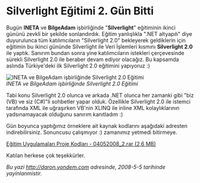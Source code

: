 # Silverlight Eğitimi 2. Gün Bitti 

Bugün **INETA** ve **BilgeAdam** işbirliğinde "**Silverlight**"
eğitiminin ikinci gününü zevkli bir şekilde sonlandırdık. Eğitim
yanlışlıkla ".NET altyapılı" diye duyurulunca tüm katılımcıların
"Silverlight 2.0" bekleyerek geldiklerin için eğitimin bu ikinci gününde
Silverlight ile Veri İşlemleri kısmını **Silverlight 2.0** ile yaptık.
Sanırım bundan sonra yine katılımcıların istekleri çerçevesinde sürekli
Silverlight 2.0 ile beraber devam ediyor olacağız. Bu kapsamda aslında
Türkiye'deki ilk Silverlight 2.0 eğitimini yapıyoruz :)

![INETA ve BilgeAdam işbirliğinde Silverlight 2.0
Eğitimi](../media/Silverlight_Egitimi_2_Gun_Bitti/04052008_1.jpg)\
*INETA ve BilgeAdam işbirliğinde Silverlight 2.0 Eğitimi*

Tabi konu Silverlight 2.0 olunca ve arkada .NET olunca her zamanki gibi
"biz (VB) ve siz (C\#)"li sohbetler yapar olduk. Özellikle Silverlight
2.0 ile istemci tarafında XML ile uğraşırken VB'nin XLINQ ile inline XML
kolaylıklarının yadsınamayacak olduğunu sanırım kanıtladım :)

Gün boyunca yaptığımız örneklere ait kaynak kodlarını aşağıdaki adresten
indirebilirsiniz. Sonuncusu çalışmıyor :) zamanımız yetmedi bitirmeye.

[Eğitim Uygulamaları Proje Kodları - 04052008\_2.rar (2,6
MB)](media/Silverlight_Egitimi_2_Gun_Bitti/04052008_2.rar)

Katılan herkese çok teşekkürler.


*Bu yazi http://daron.yondem.com adresinde, 2008-5-5 tarihinde yayinlanmistir.*